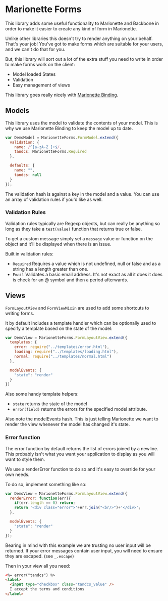 # Marionette Forms

This library adds some useful functionality to Marionette and Backbone in order
to make it easier to create any kind of form in Marionette.

Unlike other libraries this doesn't try to render anything on your behalf.
That's your job! You've got to make forms which are suitable for your users,
and we can't do that for you.

But, this library will sort out a lot of the extra stuff you need to write
in order to make forms work on the client:

* Model loaded States
* Validation
* Easy management of views

This library goes really nicely with [Marionette Binding](https://github.com/mypebble/marionette-binding).

## Models

This library uses the model to validate the contents of your model. This is
why we use Marionette Binding to keep the model up to date.

```js
var DemoModel = MarionetteForms.FormModel.extend({
  validation: {
    name: /^[a-zA-Z ]+$/,
    tandcs: MarionetteForms.Required
  },

  defaults: {
    name: "",
    tandcs: null
  }
});
```

The validation hash is against a key in the model and a value. You can use
an array of validation rules if you'd like as well.

### Validation Rules

Validation rules typically are Regexp objects, but can really be anything
so long as they take a `test(value)` function that returns true or false.

To get a custom message simply set a `message` value or function on the object
and it'll be displayed when there is an issue.

Built in validation rules:

* `Required` Requires a value which is not undefined, null or false and as a
  string has a length greater than one.
* `Email` Validates a basic email address. It's not exact as all it does it
  does is check for an @ symbol and then a period afterwards.

## Views

`FormLayoutView` and `FormViewMixin` are used to add some shortcuts to writing
forms.

It by default includes a template handler which can be optionally used to
specify a template based on the state of the model:

```js
var DemoView = MarionetteForms.FormLayoutView.extend({
  templates: {
    error: require("../templates/error.html"),
    loading: require("../templates/loading.html"),
    normal: require("../templates/normal.html")
  },

  modelEvents: {
    "state": "render"
  }
})
```

Also some handy template helpers:

* `state` returns the state of the model
* `error(field)` returns the errors for the specified model attribute.

Also note the modelEvents hash. This is just telling Marionette we want to
render the view whenever the model has changed it's state.

### Error function

The error function by default returns the list of errors joined by a newline.
This probably isn't what you want your application to display as you
will want to style them.

We use a renderError function to do so and it's easy to override for your
own needs.

To do so, implement something like so:

```js
var DemoView = MarionetteForms.FormLayoutView.extend({
  renderError: function(err){
    if(err.length == 0) return;
    return '<div class="error">'+err.join("<br/>")+'</div>';
  },

  modelEvents: {
    "state": "render"
  }
});
```

Bearing in mind with this example we are trusting no user input will be
returned. If your error messages contain user input, you will need to ensure
they are escaped. (see `_.escape`)

Then in your view all you need:

```html
<%= error("tandcs") %>
<label>
  <input type="checkbox" class="tandcs_value" />
  I accept the terms and conditions
</label>
```
